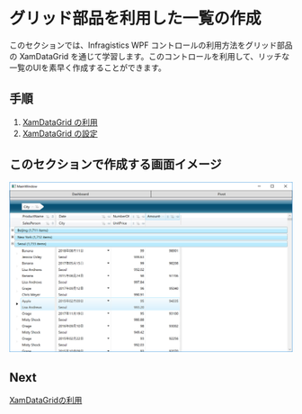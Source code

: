 #  グリッド部品を利用した一覧の作成

このセクションでは、Infragistics WPF コントロールの利用方法をグリッド部品の XamDataGrid を通じて学習します。このコントロールを利用して、リッチな一覧のUIを素早く作成することができます。

## 手順
1. [XamDataGrid の利用](01-01-Get-started-with-XamDataGrid.md)
3. [XamDataGrid の設定](01-02-Configure-XamDataGrid.md)

## このセクションで作成する画面イメージ

![](../assets/01-02-01.png)

## Next

[XamDataGridの利用](01-01-Get-started-with-XamDataGrid.md)